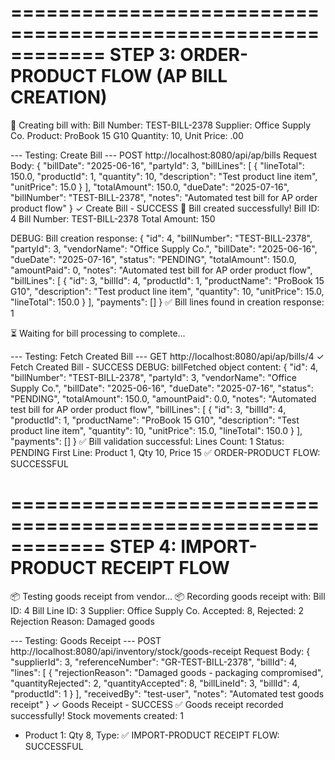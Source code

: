 ============================================================
STEP 3: ORDER-PRODUCT FLOW (AP BILL CREATION)
============================================================
📝 Creating bill with:
   Bill Number: TEST-BILL-2378
   Supplier: Office Supply Co.
   Product: ProBook 15 G10
   Quantity: 10, Unit Price: .00

--- Testing: Create Bill ---
   POST http://localhost:8080/api/ap/bills
   Request Body: {
  "billDate": "2025-06-16",
  "partyId": 3,
  "billLines": [
    {
      "lineTotal": 150.0,
      "productId": 1,
      "quantity": 10,
      "description": "Test product line item",
      "unitPrice": 15.0
    }
  ],
  "totalAmount": 150.0,
  "dueDate": "2025-07-16",
  "billNumber": "TEST-BILL-2378",
  "notes": "Automated test bill for AP order product flow"
}
✓ Create Bill - SUCCESS
🎉 Bill created successfully!
   Bill ID: 4
   Bill Number: TEST-BILL-2378
   Total Amount: 150

DEBUG: Bill creation response:
{
  "id": 4,
  "billNumber": "TEST-BILL-2378",
  "partyId": 3,
  "vendorName": "Office Supply Co.",
  "billDate": "2025-06-16",
  "dueDate": "2025-07-16",
  "status": "PENDING",
  "totalAmount": 150.0,
  "amountPaid": 0,
  "notes": "Automated test bill for AP order product flow",
  "billLines": [
    {
      "id": 3,
      "billId": 4,
      "productId": 1,
      "productName": "ProBook 15 G10",
      "description": "Test product line item",
      "quantity": 10,
      "unitPrice": 15.0,
      "lineTotal": 150.0
    }
  ],
  "payments": []
}
✅ Bill lines found in creation response: 1

⏳ Waiting for bill processing to complete...

--- Testing: Fetch Created Bill ---
   GET http://localhost:8080/api/ap/bills/4
✓ Fetch Created Bill - SUCCESS
DEBUG: billFetched object content:
{
  "id": 4,
  "billNumber": "TEST-BILL-2378",
  "partyId": 3,
  "vendorName": "Office Supply Co.",
  "billDate": "2025-06-16",
  "dueDate": "2025-07-16",
  "status": "PENDING",
  "totalAmount": 150.0,
  "amountPaid": 0.0,
  "notes": "Automated test bill for AP order product flow",
  "billLines": [
    {
      "id": 3,
      "billId": 4,
      "productId": 1,
      "productName": "ProBook 15 G10",
      "description": "Test product line item",
      "quantity": 10,
      "unitPrice": 15.0,
      "lineTotal": 150.0
    }
  ],
  "payments": []
}
✅ Bill validation successful:
   Lines Count: 1
   Status: PENDING
   First Line: Product 1, Qty 10, Price 15
✅ ORDER-PRODUCT FLOW: SUCCESSFUL

============================================================
STEP 4: IMPORT-PRODUCT RECEIPT FLOW
============================================================
📦 Testing goods receipt from vendor...
📦 Recording goods receipt with:
   Bill ID: 4
   Bill Line ID: 3
   Supplier: Office Supply Co.
   Accepted: 8, Rejected: 2
   Rejection Reason: Damaged goods

--- Testing: Goods Receipt ---
   POST http://localhost:8080/api/inventory/stock/goods-receipt
   Request Body: {
  "supplierId": 3,
  "referenceNumber": "GR-TEST-BILL-2378",
  "billId": 4,
  "lines": [
    {
      "rejectionReason": "Damaged goods - packaging compromised",
      "quantityRejected": 2,
      "quantityAccepted": 8,
      "billLineId": 3,
      "billId": 4,
      "productId": 1
    }
  ],
  "receivedBy": "test-user",
  "notes": "Automated test goods receipt"
}
✓ Goods Receipt - SUCCESS
✅ Goods receipt recorded successfully!
   Stock movements created: 1
   - Product 1: Qty 8, Type:
✅ IMPORT-PRODUCT RECEIPT FLOW: SUCCESSFUL
